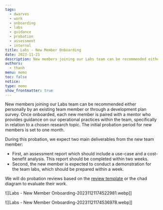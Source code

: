 ```yaml
---
tags:
  - dwarves
  - work
  - onboarding
  - labs
  - guidance
  - probation
  - assessment
  - internal
title: Labs - New Member Onboarding
date: 2023-11-21
description: New members joining our Labs team can be recommended either personally by an existing team member or through a development plan survey. Once onboarded, each new member is paired with a mentor who provides guidance on our operational practices within the team, specifically in relation to a chosen research topic. The initial probation period for new members is set to one month.
authors:
  - thanh
menu: memo
toc: false
notice: 
type: memo
show_frontmatter: true
---
```

New members joining our Labs team can be recommended either personally by an existing team member or through a development plan survey. Once onboarded, each new member is paired with a mentor who provides guidance on our operational practices within the team, specifically in relation to a chosen research topic. The initial probation period for new members is set to one month.

During this probation, we expect two main deliverables from the new team member:

- First, an assessment report which should include a use-case and a cost-benefit analysis. This report should be completed within two weeks.
- Second, the new member is expected to conduct a demonstration for the team labs, which should be prepared within a week.

We will do probation reviews based on the [review template](https://docs.google.com/spreadsheets/d/1Z0Wj3dy6bSHXHO8rCL7mrrjRvI4vbupcfyxRYSCtGFs/edit#gid=1586333671) or the chad diagram to evaluate their work.

![[Labs - New Member Onboarding-20231121174522981.webp]]

![[Labs - New Member Onboarding-20231121174536978.webp]]